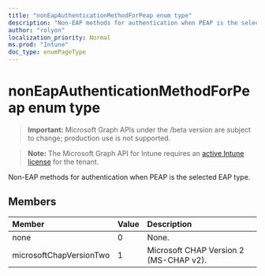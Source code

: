 ```yaml
---
title: "nonEapAuthenticationMethodForPeap enum type"
description: "Non-EAP methods for authentication when PEAP is the selected EAP type."
author: "rolyon"
localization_priority: Normal
ms.prod: "Intune"
doc_type: enumPageType
---
```


# nonEapAuthenticationMethodForPeap enum type

> **Important:** Microsoft Graph APIs under the /beta version are subject to change; production use is not supported.

> **Note:** The Microsoft Graph API for Intune requires an [active Intune license](https://go.microsoft.com/fwlink/?linkid=839381) for the tenant.

Non-EAP methods for authentication when PEAP is the selected EAP type.

## Members
|Member|Value|Description|
|:---|:---|:---|
|none|0|None.|
|microsoftChapVersionTwo|1|Microsoft CHAP Version 2 (MS-CHAP v2).|





